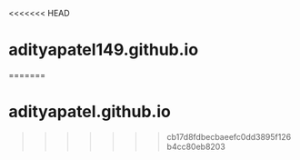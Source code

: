 <<<<<<< HEAD
# adityapatel149.github.io
=======
# adityapatel.github.io
>>>>>>> cb17d8fdbecbaeefc0dd3895f126b4cc80eb8203
